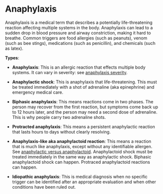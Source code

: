 <!--
source: gpt-3 + jph editing
tags: conditions
-->

# Anaphylaxis

Anaphylaxis is a medical term that describes a potentially life-threatening reaction affecting multiple systems in the body.
Anaphylaxis can lead to a sudden drop in blood pressure and airway constriction, making it hard to breathe. Common triggers are food allergies (such as peanuts), venom (such as bee stings), medications (such as penicillin), and chemicals (such as latex).

**Types**:

* **Anaphylaxis**: This is an allergic reaction that effects multiple body systems. It can vary in severity: see [anaphylaxis severity](../anaphylaxis-severity/).

* **Anaphylactic shock**: This is anaphylaxis that life-threatening. This must be treated immediately with a shot of adrenaline (aka epinephrine) and emergency medical care.

* **Biphasic anaphylaxis**: This means reactions come in two phases. The person may recover from the first reaction, but symptoms come back up to 12 hours later, and the person may need a second dose of adrenaline. This is why people carry two adrenaline shots.

* **Protracted anaphylaxis**: This means a persistent anaphylactic reaction that lasts hours to days without clearly resolving.

* **Anaphylaxis-like aka anaphylactoid reaction**: This means a reaction that is much like anaphylaxis, except without any identifiable allergen. See [anaphylactic versus anaphylactoid](../anaphylactic-versus-anaphylactoid/). Anaphylactoid shock must be treated immediately in the same way as anaphylactic shock. Biphasic anaphylactoid shock can happen. Protraced anaphylactoid reactions can happen.

* **Idiopathic anaphylaxis**: This is medical diagnosis when no specific trigger can be identified after an appropriate evaluation and when other conditions have been ruled out.
